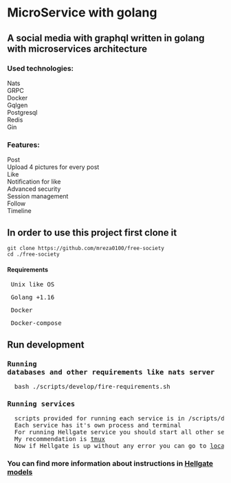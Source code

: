 # MicroService with golang


## A social media with graphql written in golang with microservices architecture

### Used technologies:
  Nats<br />
  GRPC<br />
  Docker<br />
  Gqlgen<br />
  Postgresql<br />
  Redis<br />
  Gin<br />

### Features:
  Post<br />
  Upload 4 pictures for every post<br />
  Like<br />
  Notification for like<br />
  Advanced security<br />
  Session management<br />
  Follow<br />
  Timeline<br />

## In order to use this project first clone it
```
git clone https://github.com/mreza0100/free-society
cd ./free-society
```

#### Requirements
<pre> Unix like OS</pre>
<pre> Golang +1.16</pre>
<pre> Docker</pre>
<pre> Docker-compose</pre>

## Run development
### <pre>Running databases and other requirements like nats server</pre>
<pre>  bash ./scripts/develop/fire-requirements.sh </pre>
### <pre>Running services</pre>
<pre>  scripts provided for running each service is in /scripts/develop/services directory
  Each service has it's own process and terminal
  For running Hellgate service you should start all other services and then starting Hellgate service
  My recommendation is <a href="https://github.com/tmux/tmux">tmux</a>
  Now if Hellgate is up without any error you can go to <a href="http://localhost:10000">localhost:10000</a>
</pre>
### You can find more information about instructions in [Hellgate models](https://github.com/mreza0100/golang-microService-boilerplate/tree/master/services/hellgate/graph/schema)
  

